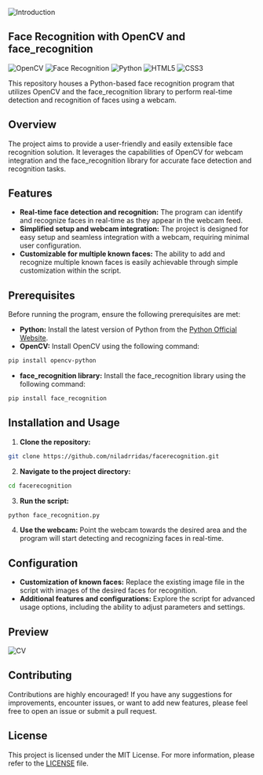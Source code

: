 ![Introduction](https://github.com/niladrridas/facerecognition/blob/main/face_header_sd.jpg)

## Face Recognition with OpenCV and face_recognition

![OpenCV](https://img.shields.io/badge/-OpenCV-5C3EE8?style=flat-square&logo=opencv&logoColor=white)
![Face Recognition](https://img.shields.io/badge/-Face_Recognition-FF5733?style=flat-square&logo=python&logoColor=white)
![Python](https://img.shields.io/badge/-Python-3776AB?style=flat-square&logo=python&logoColor=white)
![HTML5](https://img.shields.io/badge/-HTML5-E34F26?style=flat-square&logo=html5&logoColor=white)
![CSS3](https://img.shields.io/badge/-CSS3-1572B6?style=flat-square&logo=css3&logoColor=white)

This repository houses a Python-based face recognition program that utilizes OpenCV and the face_recognition library to perform real-time detection and recognition of faces using a webcam. 

## Overview

The project aims to provide a user-friendly and easily extensible face recognition solution. It leverages the capabilities of OpenCV for webcam integration and the face_recognition library for accurate face detection and recognition tasks. 

## Features

- **Real-time face detection and recognition:** The program can identify and recognize faces in real-time as they appear in the webcam feed.
- **Simplified setup and webcam integration:** The project is designed for easy setup and seamless integration with a webcam, requiring minimal user configuration.
- **Customizable for multiple known faces:** The ability to add and recognize multiple known faces is easily achievable through simple customization within the script.

## Prerequisites

Before running the program, ensure the following prerequisites are met:

- **Python:** Install the latest version of Python from the [Python Official Website](https://www.python.org/downloads/).
- **OpenCV:** Install OpenCV using the following command:
```bash
pip install opencv-python
```
- **face_recognition library:** Install the face_recognition library using the following command:
```bash
pip install face_recognition
```

## Installation and Usage

1. **Clone the repository:**
```bash
git clone https://github.com/niladrridas/facerecognition.git
```

2. **Navigate to the project directory:**
```bash
cd facerecognition
```

3. **Run the script:**
```bash
python face_recognition.py
```

4. **Use the webcam:** Point the webcam towards the desired area and the program will start detecting and recognizing faces in real-time.

## Configuration

- **Customization of known faces:** Replace the existing image file in the script with images of the desired faces for recognition. 
- **Additional features and configurations:** Explore the script for advanced usage options, including the ability to adjust parameters and settings.

## Preview

![CV](https://github.com/niladrridas/facerecognition/blob/main/CV.webp)

## Contributing

Contributions are highly encouraged! If you have any suggestions for improvements, encounter issues, or want to add new features, please feel free to open an issue or submit a pull request.

## License

This project is licensed under the MIT License. For more information, please refer to the [LICENSE](https://github.com/niladrridas/facerecognition/blob/main/LICENSE) file. 

